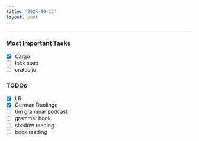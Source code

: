 ```yaml
---
title: '2023-09-12'
layout: post
---
```


---

### Most Important Tasks

- [x] Cargo
- [ ] lock stats
- [ ] crates.io

### TODOs

- [x] LR
- [x] German Duolingo
- [ ] 6m grammar podcast
- [ ] grammar book
- [ ] shadow reading
- [ ] book reading

